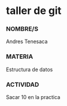 # taller de git

### NOMBRE/S

Andres Tenesaca 

### MATERIA

Estructura de datos

### ACTIVIDAD

Sacar 10 en la practica
